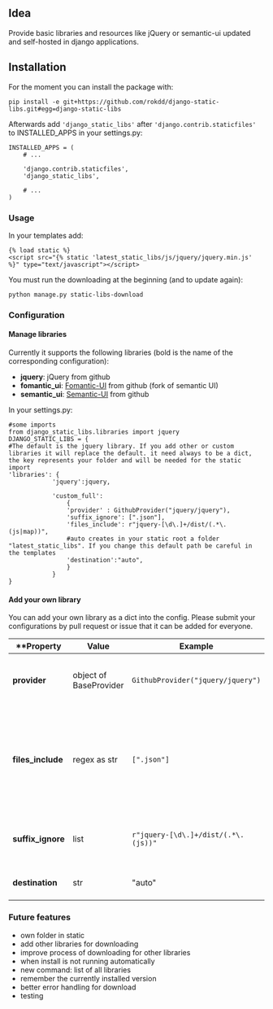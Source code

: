 ## Idea

Provide basic libraries and resources like jQuery or semantic-ui updated and self-hosted in django applications. 

## Installation

For the moment you can install the package with:

```
pip install -e git+https://github.com/rokdd/django-static-libs.git#egg=django-static-libs
```

Afterwards add ``'django_static_libs'`` after ``'django.contrib.staticfiles'`` to INSTALLED_APPS in
your settings.py:
```
INSTALLED_APPS = (
    # ...

    'django.contrib.staticfiles',
    'django_static_libs',

    # ...
)
```

### Usage

In your templates add:
```
{% load static %}
<script src="{% static 'latest_static_libs/js/jquery/jquery.min.js' %}" type="text/javascript"></script>
```

You must run the downloading at the beginning (and to update again):
```
python manage.py static-libs-download
```

### Configuration

#### Manage libraries
Currently it supports the following libraries (bold is the name of the corresponding configuration):

* **jquery**: jQuery from github
* **fomantic_ui**: [Fomantic-UI](https://fomantic-ui.com/) from github (fork of semantic UI)
* **semantic_ui**: [Semantic-UI](https://semantic-ui.com/) from github

In your settings.py:
```
#some imports
from django_static_libs.libraries import jquery
DJANGO_STATIC_LIBS = {
#The default is the jquery library. If you add other or custom libraries it will replace the default. it need always to be a dict, the key represents your folder and will be needed for the static import
'libraries': { 
            'jquery':jquery,
            
            'custom_full':
                {
                'provider' : GithubProvider("jquery/jquery"),
			    'suffix_ignore': [".json"],
			    'files_include': r"jquery-[\d\.]+/dist/(.*\.(js|map))",
			    #auto creates in your static root a folder "latest_static_libs". If you change this default path be careful in the templates
			    'destination':"auto",
                }
            }
}
```
#### Add your own library

You can add your own library as a dict into the config. Please submit your configurations by pull request or issue that it can be added for everyone.

| **Property      | Value                  | Example                                 | Description**                                                                                                    |
|---------------|------------------------|-----------------------------------------|------------------------------------------------------------------------------------------------------------------|
| **provider**      | object of BaseProvider | ```GithubProvider("jquery/jquery")```   | Take github class as example, it gives access to the files                                                       |
| **files_include** | regex as str           | ```[".json"]```                         | regex to include file or dir when extracting / downloading (the first matching group defines the path of folder) |
| **suffix_ignore** | list                   | ```r"jquery-[\d\.]+/dist/(.*\.(js))"``` | list of suffixes to exclude when extracting / downloading                                                        |
| **destination**   | str                    | "auto"                                    | Future releases to define path                                                                                   |

### Future features

* own folder in static
* add other libraries for downloading
* improve process of downloading for other libraries
* when install is not running automatically
* new command: list of all libraries
* remember the currently installed version
* better error handling for download
* testing